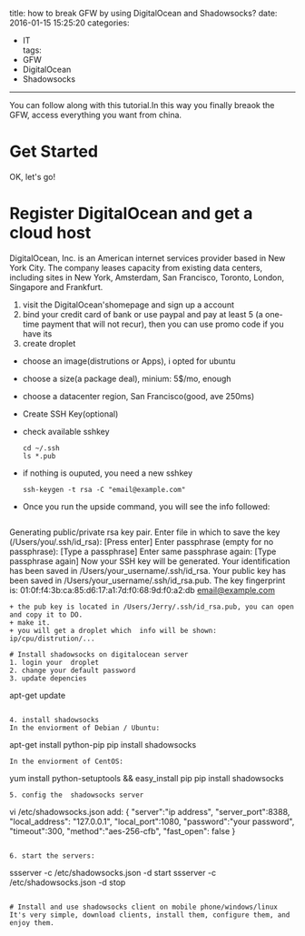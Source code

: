 title: how to break GFW by using DigitalOcean and Shadowsocks?
date: 2016-01-15 15:25:20
categories: 
- IT  
tags: 
- GFW
- DigitalOcean
- Shadowsocks
---
You can follow along with this tutorial.In this way you finally breaok the GFW, access everything you want from china.
# Get Started
OK, let's go!
# Register DigitalOcean and get a cloud host
DigitalOcean, Inc. is an American internet services provider based in New York City. The company leases capacity from existing data centers, including sites in New York, Amsterdam, San Francisco, Toronto, London, Singapore and Frankfurt. 
1. visit the DigitalOcean'shomepage and sign up a account  
2. bind your credit card of bank or use paypal and pay at least 5 (a one-time payment that will not recur), then you can use promo code if you have its  
3. create droplet
+ choose an image(distrutions or Apps), i opted for ubuntu
+ choose a size(a package deal), minium: 5$/mo, enough
+ choose a datacenter region, San Francisco(good, ave 250ms)
+ Create SSH Key(optional)
 + check available sshkey 
    ```
    cd ~/.ssh
    ls *.pub
    ```
 + if nothing is ouputed, you need a new sshkey
      ```
      ssh-keygen -t rsa -C "email@example.com"
     ```
 + Once you run the upside command, you  will see the info followed:
    
   ```
Generating public/private rsa key pair.
Enter file in which to save the key (/Users/you/.ssh/id_rsa): [Press enter]
Enter passphrase (empty for no passphrase): [Type a passphrase]
Enter same passphrase again: [Type passphrase again]
Now your SSH key will be generated.
Your identification has been saved in /Users/your_username/.ssh/id_rsa.
Your public key has been saved in /Users/your_username/.ssh/id_rsa.pub.
The key fingerprint is:
01:0f:f4:3b:ca:85:d6:17:a1:7d:f0:68:9d:f0:a2:db email@example.com
  ```
 + the pub key is located in /Users/Jerry/.ssh/id_rsa.pub, you can open and copy it to DO.
+ make it.
+ you will get a droplet which  info will be shown: ip/cpu/distrution/...
   
# Install shadowsocks on digitalocean server
 1. login your  droplet
 2. change your default password
 3. update depencies
  ```
  apt-get update
  ```
  
 4. install shadowsocks
In the enviorment of Debian / Ubuntu: 
  ```
  apt-get install python-pip
  pip install shadowsocks
  ```
In the enviorment of CentOS:
  ```
  yum install python-setuptools && easy_install pip
  pip install shadowsocks
  ```
 5. config the  shadowsocks server
   ```
vi /etc/shadowsocks.json
add:
{
    "server":"ip address",
    "server_port":8388,
    "local_address": "127.0.0.1",
    "local_port":1080,
    "password":"your password",
    "timeout":300,
    "method":"aes-256-cfb",
    "fast_open": false
}
 ```
 
 6. start the servers:
```
ssserver -c /etc/shadowsocks.json -d start
ssserver -c /etc/shadowsocks.json -d stop
```

# Install and use shadowsocks client on mobile phone/windows/linux 
It's very simple, download clients, install them, configure them, and enjoy them. 
